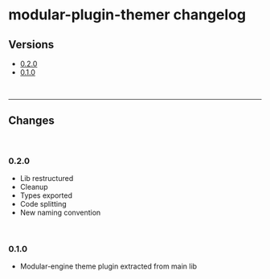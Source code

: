 # modular-plugin-themer changelog

## Versions

- [0.2.0](#020)
- [0.1.0](#010)

<br>

---

## Changes

<br>

### 0.2.0

- Lib restructured
- Cleanup
- Types exported
- Code splitting
- New naming convention

<br>

### 0.1.0

- Modular-engine theme plugin extracted from main lib
